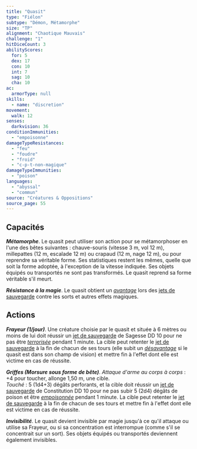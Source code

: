 ```yaml
---
title: "Quasit"
type: "Fiélon"
subtype: "Démon, Métamorphe"
size: "TP"
alignment: "Chaotique Mauvais"
challenge: "1"
hitDiceCount: 3
abilityScores:
  for: 5
  dex: 17
  con: 10
  int: 7
  sag: 10
  cha: 10
ac:
  armorType: null
skills:
  - name: "discretion"
movement:
  walk: 12
senses:
  darkvision: 36
conditionImmunities:
  - "empoisonne"
damageTypeResistances:
  - "feu"
  - "foudre"
  - "froid"
  - "c-p-t-non-magique"
damageTypeImmunities:
  - "poison"
languages:
  - "abyssal"
  - "commun"
source: "Créatures & Oppositions"
source_page: 55
---
```

## Capacités
_**Métamorphe**_. Le quasit peut utiliser son action pour se métamorphoser en l'une des bêtes suivantes : chauve-souris (vitesse 3 m, vol 12 m), millepattes (12 m, escalade 12 m) ou crapaud (12 m, nage 12 m), ou pour reprendre sa véritable forme. Ses statistiques restent les mêmes, quelle que soit la forme adoptée, à l'exception de la vitesse indiquée. Ses objets équipés ou transportés ne sont pas transformés. Le quasit reprend sa forme véritable s'il meurt.

_**Résistance à la magie**_. Le quasit obtient un [_avantage_](/utiliser-les-caracteristiques/#avantage-et-desavantage) lors des [jets de sauvegarde](/utiliser-les-caracteristiques/#jets-de-sauvegarde) contre les sorts et autres effets magiques.

## Actions
_**Frayeur (1/jour)**_. Une créature choisie par le quasit et située à 6 mètres ou moins de lui doit réussir un [jet de sauvegarde](/utiliser-les-caracteristiques/#jets-de-sauvegarde) de Sagesse DD 10 pour ne pas être [_terrorisée_](/gerer-la-sante-du-personnage/#terrorise) pendant 1 minute. La cible peut retenter le [jet de sauvegarde](/utiliser-les-caracteristiques/#jets-de-sauvegarde) à la fin de chacun de ses tours (elle subit un [_désavantage_](/utiliser-les-caracteristiques/#avantage-et-desavantage) si le quasit est dans son champ de vision) et mettre fin à l'effet dont elle est victime en cas de réussite.

_**Griffes (Morsure sous forme de bête)**_. _Attaque d'arme au corps à corps_ : +4 pour toucher, allonge 1,50 m, une cible.  
_Touché_ : 5 (1d4+3) dégâts perforants, et la cible doit réussir un [jet de sauvegarde](/utiliser-les-caracteristiques/#jets-de-sauvegarde) de Constitution DD 10 pour ne pas subir 5 (2d4) dégâts de poison et être [_empoisonnée_](/gerer-la-sante-du-personnage/#empoisonne) pendant 1 minute. La cible peut retenter le [jet de sauvegarde](/utiliser-les-caracteristiques/#jets-de-sauvegarde) à la fin de chacun de ses tours et mettre fin à l'effet dont elle est victime en cas de réussite.

_**Invisibilité**_. Le quasit devient invisible par magie jusqu'à ce qu'il attaque ou utilise sa Frayeur, ou si sa concentration est interrompue (comme s'il se concentrait sur un sort). Ses objets équipés ou transportés deviennent également invisibles.
